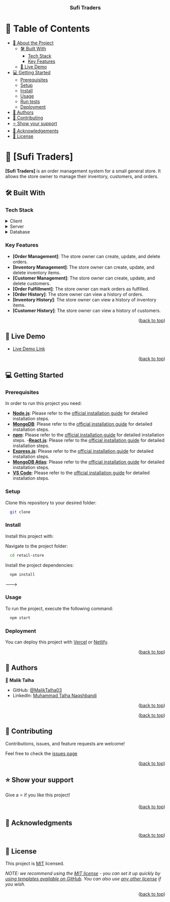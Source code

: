 <a name="readme-top"></a>


<div align="center">

  <h3><b>Sufi Traders</b></h3>

</div>

<!-- TABLE OF CONTENTS -->

# 📗 Table of Contents

- [📖 About the Project](#about-project)
  - [🛠 Built With](#built-with)
    - [Tech Stack](#tech-stack)
    - [Key Features](#key-features)
  - [🚀 Live Demo](#live-demo)
- [💻 Getting Started](#getting-started)
  - [Prerequisites](#prerequisites)
  - [Setup](#setup)
  - [Install](#install)
  - [Usage](#usage)
  - [Run tests](#run-tests)
  - [Deployment](#deployment)
- [👥 Authors](#authors)
- [🤝 Contributing](#contributing)
- [⭐️ Show your support](#support)
- [🙏 Acknowledgements](#acknowledgements)
- [📝 License](#license)


# 📖 [Sufi Traders] <a name="about-project"></a>

**[Sufi Traders]** is an order management system for a small general store. It allows the store owner to manage their inventory, customers, and orders.

## 🛠 Built With <a name="built-with"></a>

### Tech Stack <a name="tech-stack"></a>


<details>
  <summary>Client</summary>
  <ul>
    <li><a href="https://reactjs.org/">React.js</a></li>
  </ul>
</details>

<details>
  <summary>Server</summary>
  <ul>
    <li><a href="https://nodejs.org/en/">Node.js</a></li>
    <li><a href="https://expressjs.com/">Express.js</a></li>
  </ul>
</details>

<details>
<summary>Database</summary>
  <ul>
    <li><a href="https://www.mongodb.com/">MongoDB</a></li>
  </ul>
</details>


### Key Features <a name="key-features"></a>

- **[Order Management]**: The store owner can create, update, and delete orders.
- **[Inventory Management]**: The store owner can create, update, and delete inventory items.
- **[Customer Management]**: The store owner can create, update, and delete customers.
- **[Order Fulfillment]**: The store owner can mark orders as fulfilled.
- **[Order History]**: The store owner can view a history of orders.
- **[Inventory History]**: The store owner can view a history of inventory items.
- **[Customer History]**: The store owner can view a history of customers.

<p align="right">(<a href="#readme-top">back to top</a>)</p>


## 🚀 Live Demo <a name="live-demo"></a>

- [Live Demo Link](https://google.com)

<p align="right">(<a href="#readme-top">back to top</a>)</p>


## 💻 Getting Started <a name="getting-started"></a>

### Prerequisites

In order to run this project you need:

- **[Node.js](https://nodejs.org/en/)**: Please refer to the [official installation guide](https://nodejs.org/en/download/package-manager/) for detailed installation steps.
- **[MongoDB](https://www.mongodb.com/)**: Please refer to the [official installation guide](https://docs.mongodb.com/manual/installation/) for detailed installation steps.
- **[npm](https://www.npmjs.com/)**: Please refer to the [official installation guide](https://docs.npmjs.com/downloading-and-installing-node-js-and-npm) for detailed installation steps.
-**[React.js](https://reactjs.org/)**: Please refer to the [official installation guide](https://reactjs.org/docs/getting-started.html) for detailed installation steps.
- **[Express.js](https://expressjs.com/)**: Please refer to the [official installation guide](https://expressjs.com/en/starter/installing.html) for detailed installation steps.
- **[MongoDB Atlas](https://www.mongodb.com/cloud/atlas)**: Please refer to the [official installation guide](https://docs.atlas.mongodb.com/getting-started/) for detailed installation steps.
- **[VS Code](https://code.visualstudio.com/)**: Please refer to the [official installation guide](https://code.visualstudio.com/docs/setup/setup-overview) for detailed installation steps.

### Setup

Clone this repository to your desired folder:

```sh
  git clone
```

### Install

Install this project with:

Navigate to the project folder:

```sh
  cd retail-store
```

Install the project dependencies:

```sh
  npm install
```
--->

### Usage

To run the project, execute the following command:

```sh
  npm start
```



### Deployment

You can deploy this project with [Vercel](https://vercel.com/) or [Netlify](https://www.netlify.com/).


<p align="right">(<a href="#readme-top">back to top</a>)</p>


## 👥 Authors <a name="authors"></a>


👤 **Malik Talha**

- GitHub: [@MalikTalha03](https://github.com/MalikTalha03)
- LinkedIn: [Muhammad Talha Naqshbandi](https://linkedin.com/in/vatalha03)

<p align="right">(<a href="#readme-top">back to top</a>)</p>

<p align="right">(<a href="#readme-top">back to top</a>)</p>


## 🤝 Contributing <a name="contributing"></a>

Contributions, issues, and feature requests are welcome!

Feel free to check the [issues page](https://github.com/MalikTalha03/RetailStore/issues)
<p align="right">(<a href="#readme-top">back to top</a>)</p>


## ⭐️ Show your support <a name="support"></a>

Give a ⭐️ if you like this project!

<p align="right">(<a href="#readme-top">back to top</a>)</p>


## 🙏 Acknowledgments <a name="acknowledgements"></a>


<p align="right">(<a href="#readme-top">back to top</a>)</p>




## 📝 License <a name="license"></a>

This project is [MIT](./LICENSE) licensed.

_NOTE: we recommend using the [MIT license](https://choosealicense.com/licenses/mit/) - you can set it up quickly by [using templates available on GitHub](https://docs.github.com/en/communities/setting-up-your-project-for-healthy-contributions/adding-a-license-to-a-repository). You can also use [any other license](https://choosealicense.com/licenses/) if you wish._

<p align="right">(<a href="#readme-top">back to top</a>)</p>